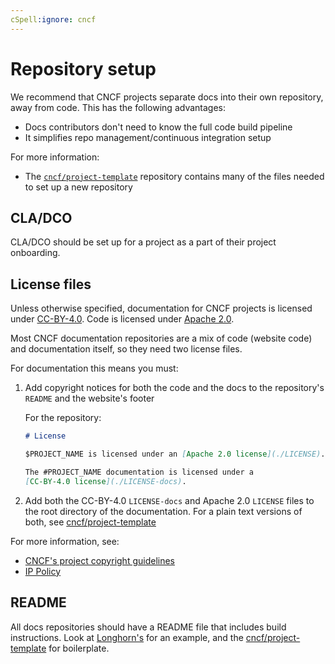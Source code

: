 ```yaml
---
cSpell:ignore: cncf
---
```


# Repository setup

We recommend that CNCF projects separate docs into their own repository, away
from code. This has the following advantages:

- Docs contributors don't need to know the full code build pipeline
- It simplifies repo management/continuous integration setup

For more information:

- The [`cncf/project-template`](https://github.com/cncf/project-template)
  repository contains many of the files needed to set up a new repository

## CLA/DCO

CLA/DCO should be set up for a project as a part of their project onboarding.

## License files

Unless otherwise specified, documentation for CNCF projects is licensed under
[CC-BY-4.0](https://creativecommons.org/licenses/by/4.0/). Code is licensed
under [Apache 2.0](https://www.apache.org/licenses/LICENSE-2.0).

Most CNCF documentation repositories are a mix of code (website code) and
documentation itself, so they need two license files.

For documentation this means you must:

1. Add copyright notices for both the code and the docs to the repository's
   `README` and the website's footer

   For the repository:

   ```markdown
   # License

   $PROJECT_NAME is licensed under an [Apache 2.0 license](./LICENSE).

   The #PROJECT_NAME documentation is licensed under a
   [CC-BY-4.0 license](./LICENSE-docs).
   ```

2. Add both the CC-BY-4.0 `LICENSE-docs` and Apache 2.0 `LICENSE` files to the
   root directory of the documentation. For a plain text versions of both, see
   [cncf/project-template](https://github.com/cncf/project-template)

For more information, see:

- [CNCF's project copyright guidelines](https://github.com/cncf/foundation/blob/master/copyright-notices.md)
- [IP Policy](https://github.com/cncf/foundation/blob/master/charter.md#11-ip-policy)

## README

All docs repositories should have a README file that includes build
instructions. Look at [Longhorn's](https://github.com/longhorn/website) for an
example, and the
[cncf/project-template](https://github.com/cncf/project-template) for
boilerplate.

